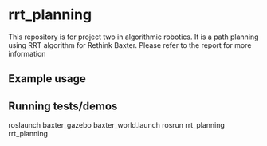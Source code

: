 # rrt_planning

This repository is for project two in algorithmic robotics. It is a path planning using RRT algorithm for Rethink Baxter. Please refer to the report for more information

## Example usage

## Running tests/demos
roslaunch baxter_gazebo baxter_world.launch
rosrun rrt_planning rrt_planning
